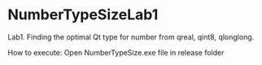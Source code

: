 # NumberTypeSizeLab1
Lab1. Finding the optimal Qt type for number from qreal, qint8, qlonglong.

How to execute: Open NumberTypeSize.exe file in release folder